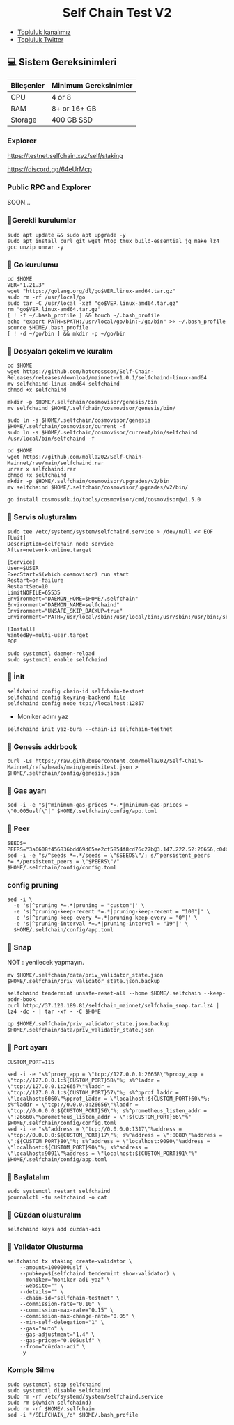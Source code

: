 <h1 align="center"> Self Chain Test V2 </h1>




 * [Topluluk kanalımız](https://t.me/corenodechat)<br>
 * [Topluluk Twitter](https://twitter.com/corenodeHQ)<br>

## 💻 Sistem Gereksinimleri
| Bileşenler | Minimum Gereksinimler | 
| ------------ | ------------ |
| CPU |	4 or 8 |
| RAM	| 8+ or 16+ GB |
| Storage	| 400 GB SSD |

### Explorer

https://testnet.selfchain.xyz/self/staking

https://discord.gg/64eUrMcp

### Public RPC and Explorer

SOON...

### 🚧Gerekli kurulumlar
```
sudo apt update && sudo apt upgrade -y
sudo apt install curl git wget htop tmux build-essential jq make lz4 gcc unzip unrar -y
```

### 🚧 Go kurulumu
```
cd $HOME
VER="1.21.3"
wget "https://golang.org/dl/go$VER.linux-amd64.tar.gz"
sudo rm -rf /usr/local/go
sudo tar -C /usr/local -xzf "go$VER.linux-amd64.tar.gz"
rm "go$VER.linux-amd64.tar.gz"
[ ! -f ~/.bash_profile ] && touch ~/.bash_profile
echo "export PATH=$PATH:/usr/local/go/bin:~/go/bin" >> ~/.bash_profile
source $HOME/.bash_profile
[ ! -d ~/go/bin ] && mkdir -p ~/go/bin
```

### 🚧 Dosyaları çekelim ve kuralım

```
cd $HOME
wget https://github.com/hotcrosscom/Self-Chain-Releases/releases/download/mainnet-v1.0.1/selfchaind-linux-amd64
mv selfchaind-linux-amd64 selfchaind
chmod +x selfchaind
```
```
mkdir -p $HOME/.selfchain/cosmovisor/genesis/bin
mv selfchaind $HOME/.selfchain/cosmovisor/genesis/bin/
```
```
sudo ln -s $HOME/.selfchain/cosmovisor/genesis $HOME/.selfchain/cosmovisor/current -f
sudo ln -s $HOME/.selfchain/cosmovisor/current/bin/selfchaind /usr/local/bin/selfchaind -f
```
```
cd $HOME
wget https://github.com/molla202/Self-Chain-Mainnet/raw/main/selfchaind.rar
unrar x selfchaind.rar
chmod +x selfchaind
mkdir -p $HOME/.selfchain/cosmovisor/upgrades/v2/bin
mv selfchaind $HOME/.selfchain/cosmovisor/upgrades/v2/bin/
```
```
go install cosmossdk.io/tools/cosmovisor/cmd/cosmovisor@v1.5.0
```
### 🚧 Servis oluşturalım
```
sudo tee /etc/systemd/system/selfchaind.service > /dev/null << EOF
[Unit]
Description=selfchain node service
After=network-online.target

[Service]
User=$USER
ExecStart=$(which cosmovisor) run start
Restart=on-failure
RestartSec=10
LimitNOFILE=65535
Environment="DAEMON_HOME=$HOME/.selfchain"
Environment="DAEMON_NAME=selfchaind"
Environment="UNSAFE_SKIP_BACKUP=true"
Environment="PATH=/usr/local/sbin:/usr/local/bin:/usr/sbin:/usr/bin:/sbin:/bin:/usr/games:/usr/local/games:/snap/bin:$HOME/.selfchain/cosmovisor/current/bin"

[Install]
WantedBy=multi-user.target
EOF
```
```
sudo systemctl daemon-reload
sudo systemctl enable selfchaind
```
### 🚧 İnit
```
selfchaind config chain-id selfchain-testnet
selfchaind config keyring-backend file
selfchaind config node tcp://localhost:12857
```
* Moniker adını yaz
```
selfchaind init yaz-bura --chain-id selfchain-testnet
```
### 🚧 Genesis addrbook
```
curl -Ls https://raw.githubusercontent.com/molla202/Self-Chain-Mainnet/refs/heads/main/geneisitest.json > $HOME/.selfchain/config/genesis.json
```
### 🚧 Gas ayarı
```
sed -i -e "s|^minimum-gas-prices *=.*|minimum-gas-prices = \"0.005uslf\"|" $HOME/.selfchain/config/app.toml
```
### 🚧 Peer
```
SEEDS=
PEERS="3a6608f456836bdd69d65ae2cf5854f8cd76c27b@3.147.222.52:26656,c0dbddb16c0060c99f243b80b20c9bccce71a7bf@3.21.176.122:26656"
sed -i -e "s/^seeds *=.*/seeds = \"$SEEDS\"/; s/^persistent_peers *=.*/persistent_peers = \"$PEERS\"/" $HOME/.selfchain/config/config.toml
```
### config pruning
```
sed -i \
  -e 's|^pruning *=.*|pruning = "custom"|' \
  -e 's|^pruning-keep-recent *=.*|pruning-keep-recent = "100"|' \
  -e 's|^pruning-keep-every *=.*|pruning-keep-every = "0"|' \
  -e 's|^pruning-interval *=.*|pruning-interval = "19"|' \
  $HOME/.selfchain/config/app.toml
```
### 🚧 Snap
NOT : yenilecek yapmayın.
```
mv $HOME/.selfchain/data/priv_validator_state.json $HOME/.selfchain/priv_validator_state.json.backup 

selfchaind tendermint unsafe-reset-all --home $HOME/.selfchain --keep-addr-book 
curl http://37.120.189.81/selfchain_mainnet/selfchain_snap.tar.lz4 | lz4 -dc - | tar -xf - -C $HOME

cp $HOME/.selfchain/priv_validator_state.json.backup $HOME/.selfchain/data/priv_validator_state.json 
```

### 🚧 Port ayarı
```
CUSTOM_PORT=115

sed -i -e "s%^proxy_app = \"tcp://127.0.0.1:26658\"%proxy_app = \"tcp://127.0.0.1:${CUSTOM_PORT}58\"%; s%^laddr = \"tcp://127.0.0.1:26657\"%laddr = \"tcp://127.0.0.1:${CUSTOM_PORT}57\"%; s%^pprof_laddr = \"localhost:6060\"%pprof_laddr = \"localhost:${CUSTOM_PORT}60\"%; s%^laddr = \"tcp://0.0.0.0:26656\"%laddr = \"tcp://0.0.0.0:${CUSTOM_PORT}56\"%; s%^prometheus_listen_addr = \":26660\"%prometheus_listen_addr = \":${CUSTOM_PORT}66\"%" $HOME/.selfchain/config/config.toml
sed -i -e "s%^address = \"tcp://0.0.0.0:1317\"%address = \"tcp://0.0.0.0:${CUSTOM_PORT}17\"%; s%^address = \":8080\"%address = \":${CUSTOM_PORT}80\"%; s%^address = \"localhost:9090\"%address = \"localhost:${CUSTOM_PORT}90\"%; s%^address = \"localhost:9091\"%address = \"localhost:${CUSTOM_PORT}91\"%" $HOME/.selfchain/config/app.toml
```
### 🚧 Başlatalım
```
sudo systemctl restart selfchaind
journalctl -fu selfchaind -o cat
```


### 🚧 Cüzdan olusturalım
```
selfchaind keys add cüzdan-adi
```
### 🚧 Validator Olusturma
```
selfchaind tx staking create-validator \
    --amount=1000000uslf \
    --pubkey=$(selfchaind tendermint show-validator) \
    --moniker="moniker-adi-yaz" \
    --website="" \
    --details="" \
    --chain-id="selfchain-testnet" \
    --commission-rate="0.10" \
    --commission-max-rate="0.15" \
    --commission-max-change-rate="0.05" \
    --min-self-delegation="1" \
    --gas="auto" \
    --gas-adjustment="1.4" \
    --gas-prices="0.005uslf" \
    --from="cüzdan-adi" \
    -y
```
### Komple Silme
```
sudo systemctl stop selfchaind
sudo systemctl disable selfchaind
sudo rm -rf /etc/systemd/system/selfchaind.service
sudo rm $(which selfchaind)
sudo rm -rf $HOME/.selfchain
sed -i "/SELFCHAIN_/d" $HOME/.bash_profile
```

